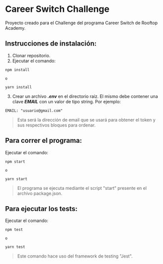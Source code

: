 # Career Switch Challenge

Proyecto creado para el Challenge del programa Career Switch de Rooftop Academy.

## Instrucciones de instalación:

1. Clonar repositorio.
2. Ejecutar el comando:

```
npm install

o 

yarn install
```

3. Crear un archivo ***.env*** en el directorio raíz.
El mismo debe contener una clave ***EMAIL*** con un valor de tipo string.
Por ejemplo:

```
EMAIL: "usuario@gmail.com"
```

> Esta será la dirección de email que se usará para obtener el token y sus respectivos bloques para ordenar.

## Para correr el programa:

Ejecutar el comando:

```
npm start

o 

yarn start
```

> El programa se ejecuta mediante el script "start" presente en el archivo package.json.

## Para ejecutar los tests:

Ejecutar el comando:

```
npm test

o

yarn test
```

> Este comando hace uso del framework de testing "Jest".
